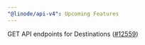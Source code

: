 ```yaml
---
"@linode/api-v4": Upcoming Features
---
```


GET API endpoints for Destinations ([#12559](https://github.com/linode/manager/pull/12559))
